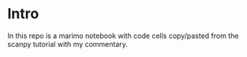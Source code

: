 # Intro

In this repo is a marimo notebook with code cells copy/pasted from the scanpy tutorial with my commentary.
